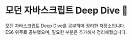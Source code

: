 # 모던 자바스크립트 Deep Dive 👋

모던 자바스크립트 Deep Dive를 공부하며 정리한 저장소입니다. <br/>
ES6 위주로 공부했으며, 필요한 부분은 추가해서 정리해뒀습니다.
